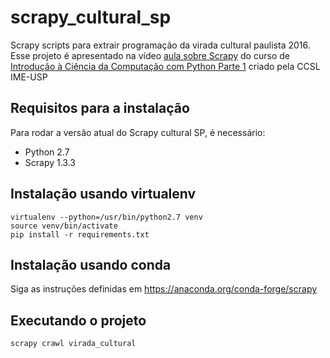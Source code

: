 # scrapy_cultural_sp
Scrapy scripts para extrair programação da virada cultural paulista 2016.
Esse projeto é apresentado na vídeo [aula sobre Scrapy](https://www.youtube.com/watch?v=rj8Sqsgh5TM) do curso de [Introdução à Ciência da Computação com Python Parte 1](https://www.coursera.org/learn/ciencia-computacao-python-conceitos) criado pela CCSL IME-USP

## Requisitos para a instalação
Para rodar a versão atual do Scrapy cultural SP, é necessário:

- Python 2.7
- Scrapy 1.3.3

## Instalação usando virtualenv

```
virtualenv --python=/usr/bin/python2.7 venv
source venv/bin/activate
pip install -r requirements.txt
```

## Instalação usando conda
Siga as instruções definidas em https://anaconda.org/conda-forge/scrapy

## Executando o projeto
```
scrapy crawl virada_cultural
```
